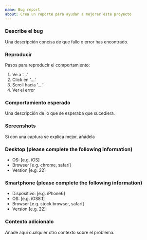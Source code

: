 ```yaml
---
name: Bug report
about: Crea un reporte para ayudar a mejorar este proyecto
---
```


### Describe el bug

Una descripción concisa de que fallo o error has encontrado.

### Reproducir

Pasos para reproducir el comportamiento:

1. Ve a '...'
2. Click en '....'
3. Scroll hacia '....'
4. Ver el error

### Comportamiento esperado

Una descripción de lo que se esperaba que sucediera.

### Screenshots

Si con una captura se explica mejor, añádela

### Desktop (please complete the following information)

- OS: [e.g. iOS]
- Browser [e.g. chrome, safari]
- Version [e.g. 22]

### Smartphone (please complete the following information)

- Dispositivo: [e.g. iPhone6]
- OS: [e.g. iOS8.1]
- Browser [e.g. stock browser, safari]
- Version [e.g. 22]

### Contexto adicionalo

Añade aquí cualquier otro contexto sobre el problema.
